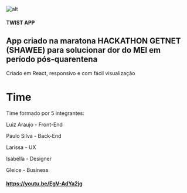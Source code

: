 ![alt](https://github.com/luialbeto/twist/blob/2a5961b24ac36ca8ec28a9640cfd1dfd8d5020e0/src/assets/logo.png)

#### TWIST APP

## App criado na maratona HACKATHON GETNET (SHAWEE) para solucionar dor do MEI em período pós-quarentena
Criado em React, responsivo e com fácil visualização

# Time
Time formado por 5 integrantes:

Luiz Araujo - Front-End

Paulo Silva - Back-End

Larissa     - UX

Isabella    - Designer

Gleice      - Business


#### https://youtu.be/EgV-AdYa2jg
